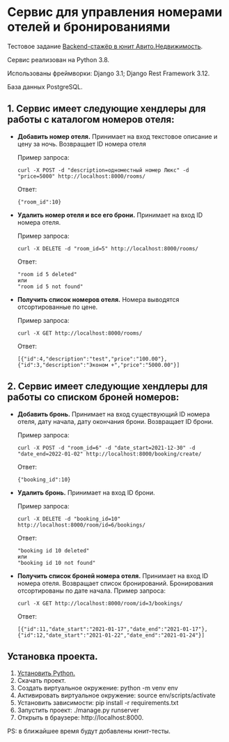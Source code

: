 # Сервис для управления номерами отелей и бронированиями

Тестовое задание [Backend-стажёр в юнит Авито.Недвижимость](https://github.com/avito-tech/verticals/blob/master/trainee/backend-str.md).  

Сервис реализован на Python 3.8.

Использованы фреймворки:
Django 3.1;
Django Rest Framework 3.12.

База данных PostgreSQL.

## 1. Сервис имеет следующие хендлеры для работы с каталогом номеров отеля:
* **Добавить номер отеля.** Принимает на вход текстовое описание и цену за ночь. Возвращает ID номера отеля

    Пример запроса:
    ```shell script
    curl -X POST -d "description=одноместный номер Люкс" -d "price=5000" http://localhost:8000/rooms/
    ```
    Ответ:
    ```shell script
    {"room_id":10}
    ```

* **Удалить номер отеля и все его брони.** Принимает на вход ID номера отеля.
 
    Пример запроса:
    ```shell script
    curl -X DELETE -d "room_id=5" http://localhost:8000/rooms/
    ```
    Ответ:
    ```shell script
    "room id 5 deleted"
    или
    "room id 5 not found"
    ```
  
 * **Получить список номеров отеля.** Номера выводятся отсортированные по цене.
 
     Пример запроса:
    ```shell script
    curl -X GET http://localhost:8000/rooms/
    ```
    Ответ:
    ```shell script
    [{"id":4,"description":"test","price":"100.00"},{"id":3,"description":"Эконом +","price":"5000.00"}]
    ```

## 2. Сервис имеет следующие хендлеры для работы со списком броней номеров:

 * **Добавить бронь.** Принимает на вход существующий ID номера отеля, дату начала, дату окончания брони. Возвращает ID брони.
    
    Пример запроса:
    ```shell script
    curl -X POST -d "room_id=6" -d "date_start=2021-12-30" -d "date_end=2022-01-02" http://localhost:8000/booking/create/
    ```
    Ответ:
    ```shell script
    {"booking_id":10}
    ```
  
  * **Удалить бронь.** Принимает на вход ID брони.
  
    Пример запроса:
    ```shell script
    curl -X DELETE -d "booking_id=10" http://localhost:8000/room/id=6/bookings/
    ```
    Ответ:
    ```shell script
    "booking id 10 deleted"
    или
    "booking id 10 not found"
    ```
  * **Получить список броней номера отеля.** Принимает на вход ID номера отеля. Возвращает список бронирований. 
  Бронирования отсортированы по дате начала.
    Пример запроса:
    ```shell script
    curl -X GET http://localhost:8000/room/id=3/bookings/
    ```
    Ответ:
    ```shell script
    [{"id":11,"date_start":"2021-01-17","date_end":"2021-01-17"},{"id":12,"date_start":"2021-01-22","date_end":"2021-01-24"}]
    ```

## Установка проекта.
1. [Установить Python.](https://www.python.org/downloads/)
2. Скачать проект.
2. Создать виртуальное окружение: python -m venv env
3. Активировать виртуальное окружение: source env/scripts/activate
4. Установить зависимости: pip install -r requirements.txt
5. Запустить проект: ./manage.py runserver
6. Открыть в браузере: http://localhost:8000.

PS: в ближайшее время будут добавлены юнит-тесты.